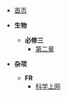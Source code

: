 <!-- docs/_sidebar.md -->
            
* [首页]()
* **生物**
  * **必修三**
    * [第二章](生物/必修三/chap2)

* **杂项**
  * **FR**
    * [科学上网](杂项/FR/kxsw) 